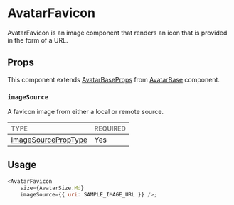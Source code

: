 # AvatarFavicon

AvatarFavicon is an image component that renders an icon that is provided in the form of a URL.

## Props

This component extends [AvatarBaseProps](../AvatarBase/AvatarBase.types.ts#L18) from [AvatarBase](../Avatar/Avatar.tsx) component.

### `imageSource`

A favicon image from either a local or remote source.

| <span style="color:gray;font-size:14px">TYPE</span>                   | <span style="color:gray;font-size:14px">REQUIRED</span> |
| :-------------------------------------------------------------------- | :------------------------------------------------------ |
| [ImageSourcePropType](https://reactnative.dev/docs/image#imagesource) | Yes                                                     |

## Usage

```javascript
<AvatarFavicon 
    size={AvatarSize.Md} 
    imageSource={{ uri: SAMPLE_IMAGE_URL }} />;
```
